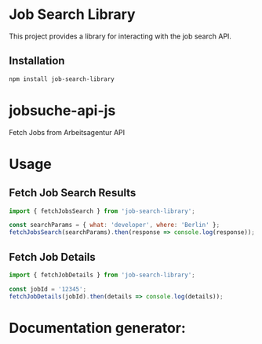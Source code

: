 
# Job Search Library

This project provides a library for interacting with the job search API.

## Installation

```sh
npm install job-search-library
```
# jobsuche-api-js
Fetch Jobs from Arbeitsagentur API

# Usage
## Fetch Job Search Results

```js
import { fetchJobsSearch } from 'job-search-library';

const searchParams = { what: 'developer', where: 'Berlin' };
fetchJobsSearch(searchParams).then(response => console.log(response));
```

## Fetch Job Details
```js
import { fetchJobDetails } from 'job-search-library';

const jobId = '12345';
fetchJobDetails(jobId).then(details => console.log(details));
```

# Documentation generator:
